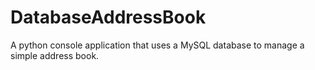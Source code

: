 # DatabaseAddressBook
 A python console application that uses a MySQL database to manage a simple address book.
